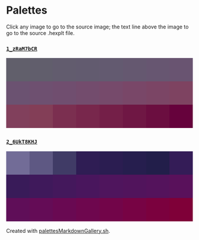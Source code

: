 # Palettes

Click any image to go to the source image; the text line above the image to go to the source .hexplt file.

### [`1_zRaM7bCR`](1_zRaM7bCR.hexplt)

[ ![1_zRaM7bCR.png](1_zRaM7bCR.png) ](1_zRaM7bCR.png)

### [`2_6UkT8KHJ`](2_6UkT8KHJ.hexplt)

[ ![2_6UkT8KHJ.png](2_6UkT8KHJ.png) ](2_6UkT8KHJ.png)

Created with [palettesMarkdownGallery.sh](https://github.com/earthbound19/_ebDev/blob/master/scripts/imgAndVideo/palettesMarkdownGallery.sh).
